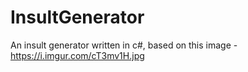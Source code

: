 # InsultGenerator
An insult generator written in c#, based on this image - https://i.imgur.com/cT3mv1H.jpg
